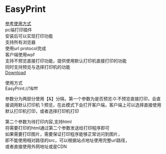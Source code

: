 # EasyPrint
<a href="https://www.cnblogs.com/ives/p/EasyPrint.html">参考使用方式</a>  
pc端打印插件  
安装后可以实现打印功能  
支持所有浏览器  
使用url protocol完成  
客户端使用wpf  
支持不预览直接打印功能，提供使用默认打印机直接打印的功能  
同时支持预览与选择打印机的功能  
<a href="https://github.com/leoparddne/EasyPrint/blob/master/EasyPrint/setup.exe">Download</a>

使用方式  
EasyPrint://1&fff  

参数分为两部分使用【&】分隔，第一个参数为是否预览:0:不预览直接打印，会直接调用默认打印机    1:预览，在此模式下会打开客户端，客户端上可以选择直接使用默认打印机打印，或者选择打印机打印  

第二个参数为待打印内容,支持html  
将需要打印的html通过第二个参数发送给打印程序即可  
如果需要打印图片，需要保证打印程序能够正常访问到图片，  
即不能使用相对路径的src，可以根据站点地址使用完整url路径，  
或者直接使用外网地址或是CDN   
